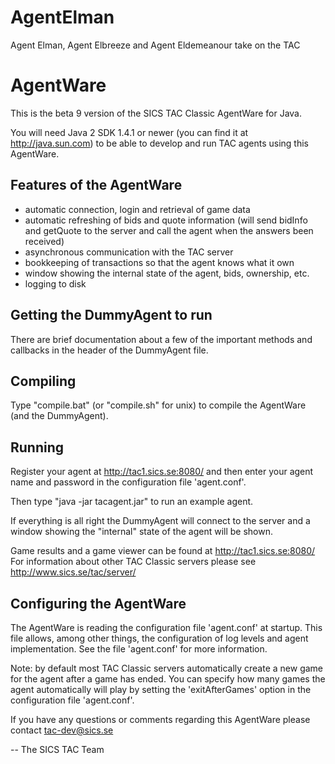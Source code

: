 AgentElman
==========

Agent Elman, Agent Elbreeze and Agent Eldemeanour take on the TAC 

AgentWare
==========

This is the beta 9 version of the SICS TAC Classic AgentWare for Java.

You will need Java 2 SDK 1.4.1 or newer (you can find it at
http://java.sun.com) to be able to develop and run TAC agents
using this AgentWare.


Features of the AgentWare
-------------------------

- automatic connection, login and retrieval of game data
- automatic refreshing of bids and quote information
  (will send bidInfo and getQuote to the server and call the agent when
   the answers been received)
- asynchronous communication with the TAC server
- bookkeeping of transactions so that the agent knows what it own
- window showing the internal state of the agent, bids, ownership, etc.
- logging to disk


Getting the DummyAgent to run
-----------------------------

There are brief documentation about a few of the important methods
and callbacks in the header of the DummyAgent file.

Compiling
---------
Type "compile.bat" (or "compile.sh" for unix) to compile the AgentWare
(and the DummyAgent).

Running
-------
Register your agent at http://tac1.sics.se:8080/ and then enter your
agent name and password in the configuration file 'agent.conf'.

Then type "java -jar tacagent.jar" to run an example agent.

If everything is all right the DummyAgent will connect to the server
and a window showing the "internal" state of the agent will be shown.

Game results and a game viewer can be found at http://tac1.sics.se:8080/
For information about other TAC Classic servers please see
http://www.sics.se/tac/server/


Configuring the AgentWare
-------------------------

The AgentWare is reading the configuration file 'agent.conf' at
startup. This file allows, among other things, the configuration
of log levels and agent implementation. See the file 'agent.conf'
for more information.

Note: by default most TAC Classic servers automatically create a new
game for the agent after a game has ended. You can specify how many
games the agent automatically will play by setting the 'exitAfterGames'
option in the configuration file 'agent.conf'.


If you have any questions or comments regarding this AgentWare
please contact tac-dev@sics.se

-- The SICS TAC Team
